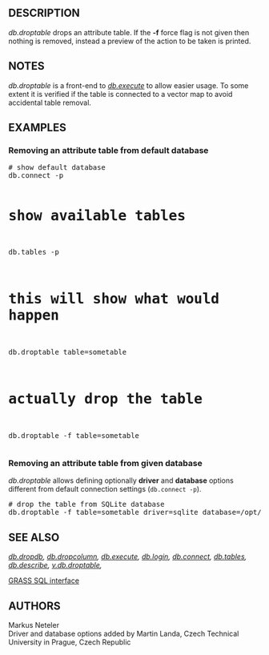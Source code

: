 <h2>DESCRIPTION</h2>

<em>db.droptable</em> drops an attribute table.  If the <b>-f</b>
force flag is not given then nothing is removed, instead a preview of
the action to be taken is printed.

<h2>NOTES</h2>

<em>db.droptable</em> is a front-end
to <em><a href="db.execute.html">db.execute</a></em> to allow easier
usage. To some extent it is verified if the table is connected to a
vector map to avoid accidental table removal.

<h2>EXAMPLES</h2>

<h3>Removing an attribute table from default database</h3>

<div class="code"><pre>
# show default database
db.connect -p

# show available tables
db.tables -p

# this will show what would happen
db.droptable table=sometable

# actually drop the table
db.droptable -f table=sometable
</pre></div>

<h3>Removing an attribute table from given database</h3>

<em>db.droptable</em> allows defining optionally <b>driver</b>
and <b>database</b> options different from default connection settings
(<code>db.connect -p</code>).

<div class="code"><pre>
# drop the table from SQLite database
db.droptable -f table=sometable driver=sqlite database=/opt/sqlite.db
</pre></div>

<h2>SEE ALSO</h2>

<em>
<a href="db.dropdb.html">db.dropdb</a>,
<a href="db.dropcolumn.html">db.dropcolumn</a>,
<a href="db.execute.html">db.execute</a>,
<a href="db.login.html">db.login</a>,
<a href="db.connect.html">db.connect</a>,
<a href="db.tables.html">db.tables</a>,
<a href="db.describe.html">db.describe</a>,
<a href="v.db.droptable.html">v.db.droptable</a>,
</em>

<p>
<a href="sql.html">GRASS SQL interface</a>

<h2>AUTHORS</h2>

Markus Neteler<br>
Driver and database options added by Martin Landa, Czech Technical University in Prague, Czech Republic
